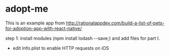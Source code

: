 # adopt-me
This is an example app from http://rationalappdev.com/build-a-list-of-pets-for-adoption-app-with-react-native/

step 1: install modules (npm install lodash --save;) and add files for part I.
* edit Info.plist to enable HTTP requests on iOS

